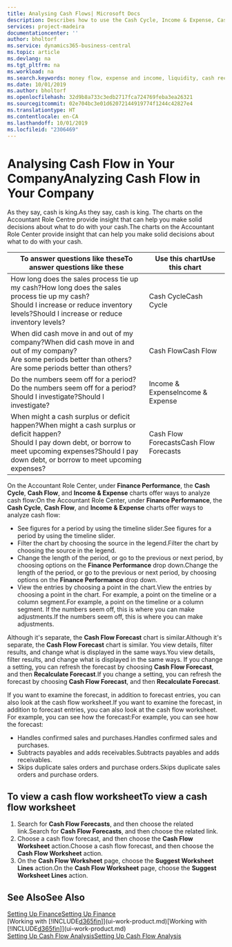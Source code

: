```yaml
---
title: Analysing Cash Flows| Microsoft Docs
description: Describes how to use the Cash Cycle, Income & Expense, Cash Flow, and Cash Flow Forecast charts to analyze the past and future flow of money in and out of your company.
services: project-madeira
documentationcenter: ''
author: bholtorf
ms.service: dynamics365-business-central
ms.topic: article
ms.devlang: na
ms.tgt_pltfrm: na
ms.workload: na
ms.search.keywords: money flow, expense and income, liquidity, cash receipts minus cash payments, Cartera
ms.date: 10/01/2019
ms.author: bholtorf
ms.openlocfilehash: 32d9b8a733c3edb2717fca724769feba3ea26321
ms.sourcegitcommit: 02e704bc3e01d62072144919774f1244c42827e4
ms.translationtype: HT
ms.contentlocale: en-CA
ms.lasthandoff: 10/01/2019
ms.locfileid: "2306469"
---
```

# <a name="analyzing-cash-flow-in-your-company"></a><span data-ttu-id="08d18-103">Analysing Cash Flow in Your Company</span><span class="sxs-lookup"><span data-stu-id="08d18-103">Analyzing Cash Flow in Your Company</span></span>
<span data-ttu-id="08d18-104">As they say, cash is king.</span><span class="sxs-lookup"><span data-stu-id="08d18-104">As they say, cash is king.</span></span> <span data-ttu-id="08d18-105">The charts on the Accountant Role Centre provide insight that can help you make solid decisions about what to do with your cash.</span><span class="sxs-lookup"><span data-stu-id="08d18-105">The charts on the Accountant Role Center provide insight that can help you make solid decisions about what to do with your cash.</span></span>  

| <span data-ttu-id="08d18-106">To answer questions like these</span><span class="sxs-lookup"><span data-stu-id="08d18-106">To answer questions like these</span></span> | <span data-ttu-id="08d18-107">Use this chart</span><span class="sxs-lookup"><span data-stu-id="08d18-107">Use this chart</span></span> |
| --- | --- |
| <span data-ttu-id="08d18-108">How long does the sales process tie up my cash?</span><span class="sxs-lookup"><span data-stu-id="08d18-108">How long does the sales process tie up my cash?</span></span></br> <span data-ttu-id="08d18-109">Should I increase or reduce inventory levels?</span><span class="sxs-lookup"><span data-stu-id="08d18-109">Should I increase or reduce inventory levels?</span></span> |<span data-ttu-id="08d18-110">Cash Cycle</span><span class="sxs-lookup"><span data-stu-id="08d18-110">Cash Cycle</span></span> |
| <span data-ttu-id="08d18-111">When did cash move in and out of my company?</span><span class="sxs-lookup"><span data-stu-id="08d18-111">When did cash move in and out of my company?</span></span></br> <span data-ttu-id="08d18-112">Are some periods better than others?</span><span class="sxs-lookup"><span data-stu-id="08d18-112">Are some periods better than others?</span></span> |<span data-ttu-id="08d18-113">Cash Flow</span><span class="sxs-lookup"><span data-stu-id="08d18-113">Cash Flow</span></span> |
| <span data-ttu-id="08d18-114">Do the numbers seem off for a period?</span><span class="sxs-lookup"><span data-stu-id="08d18-114">Do the numbers seem off for a period?</span></span></br> <span data-ttu-id="08d18-115">Should I investigate?</span><span class="sxs-lookup"><span data-stu-id="08d18-115">Should I investigate?</span></span> |<span data-ttu-id="08d18-116">Income & Expense</span><span class="sxs-lookup"><span data-stu-id="08d18-116">Income & Expense</span></span> |
| <span data-ttu-id="08d18-117">When might a cash surplus or deficit happen?</span><span class="sxs-lookup"><span data-stu-id="08d18-117">When might a cash surplus or deficit happen?</span></span></br> <span data-ttu-id="08d18-118">Should I pay down debt, or borrow to meet upcoming expenses?</span><span class="sxs-lookup"><span data-stu-id="08d18-118">Should I pay down debt, or borrow to meet upcoming expenses?</span></span> |<span data-ttu-id="08d18-119">Cash Flow Forecasts</span><span class="sxs-lookup"><span data-stu-id="08d18-119">Cash Flow Forecasts</span></span> |

<span data-ttu-id="08d18-120">On the Accountant Role Center, under **Finance Performance**, the **Cash Cycle**, **Cash Flow**, and **Income & Expense** charts offer ways to analyze cash flow:</span><span class="sxs-lookup"><span data-stu-id="08d18-120">On the Accountant Role Center, under **Finance Performance**, the **Cash Cycle**, **Cash Flow**, and **Income & Expense** charts offer ways to analyze cash flow:</span></span>  

* <span data-ttu-id="08d18-121">See figures for a period by using the timeline slider.</span><span class="sxs-lookup"><span data-stu-id="08d18-121">See figures for a period by using the timeline slider.</span></span>  
* <span data-ttu-id="08d18-122">Filter the chart by choosing the source in the legend.</span><span class="sxs-lookup"><span data-stu-id="08d18-122">Filter the chart by choosing the source in the legend.</span></span>  
* <span data-ttu-id="08d18-123">Change the length of the period, or go to the previous or next period, by choosing options on the **Finance Performance** drop down.</span><span class="sxs-lookup"><span data-stu-id="08d18-123">Change the length of the period, or go to the previous or next period, by choosing options on the **Finance Performance** drop down.</span></span>  
* <span data-ttu-id="08d18-124">View the entries by choosing a point in the chart.</span><span class="sxs-lookup"><span data-stu-id="08d18-124">View the entries by choosing a point in the chart.</span></span> <span data-ttu-id="08d18-125">For example, a point on the timeline or a column segment.</span><span class="sxs-lookup"><span data-stu-id="08d18-125">For example, a point on the timeline or a column segment.</span></span> <span data-ttu-id="08d18-126">If the numbers seem off, this is where you can make adjustments.</span><span class="sxs-lookup"><span data-stu-id="08d18-126">If the numbers seem off, this is where you can make adjustments.</span></span>  

<span data-ttu-id="08d18-127">Although it's separate, the **Cash Flow Forecast** chart is similar.</span><span class="sxs-lookup"><span data-stu-id="08d18-127">Although it's separate, the **Cash Flow Forecast** chart is similar.</span></span> <span data-ttu-id="08d18-128">You view details, filter results, and change what is displayed in the same ways.</span><span class="sxs-lookup"><span data-stu-id="08d18-128">You view details, filter results, and change what is displayed in the same ways.</span></span> <span data-ttu-id="08d18-129">If you change a setting, you can refresh the forecast by choosing **Cash Flow Forecast**, and then **Recalculate Forecast**.</span><span class="sxs-lookup"><span data-stu-id="08d18-129">If you change a setting, you can refresh the forecast by choosing **Cash Flow Forecast**, and then **Recalculate Forecast**.</span></span>

<span data-ttu-id="08d18-130">If you want to examine the forecast, in addition to forecast entries, you can also look at the cash flow worksheet.</span><span class="sxs-lookup"><span data-stu-id="08d18-130">If you want to examine the forecast, in addition to forecast entries, you can also look at the cash flow worksheet.</span></span> <span data-ttu-id="08d18-131">For example, you can see how the forecast:</span><span class="sxs-lookup"><span data-stu-id="08d18-131">For example, you can see how the forecast:</span></span>

* <span data-ttu-id="08d18-132">Handles confirmed sales and purchases.</span><span class="sxs-lookup"><span data-stu-id="08d18-132">Handles confirmed sales and purchases.</span></span>  
* <span data-ttu-id="08d18-133">Subtracts payables and adds receivables.</span><span class="sxs-lookup"><span data-stu-id="08d18-133">Subtracts payables and adds receivables.</span></span>  
* <span data-ttu-id="08d18-134">Skips duplicate sales orders and purchase orders.</span><span class="sxs-lookup"><span data-stu-id="08d18-134">Skips duplicate sales orders and purchase orders.</span></span>  

## <a name="to-view-a-cash-flow-worksheet"></a><span data-ttu-id="08d18-135">To view a cash flow worksheet</span><span class="sxs-lookup"><span data-stu-id="08d18-135">To view a cash flow worksheet</span></span>
1. <span data-ttu-id="08d18-136">Search for **Cash Flow Forecasts**, and then choose the related link.</span><span class="sxs-lookup"><span data-stu-id="08d18-136">Search for **Cash Flow Forecasts**, and then choose the related link.</span></span>  
2. <span data-ttu-id="08d18-137">Choose a cash flow forecast, and then choose the **Cash Flow Worksheet** action.</span><span class="sxs-lookup"><span data-stu-id="08d18-137">Choose a cash flow forecast, and then choose the **Cash Flow Worksheet** action.</span></span>  
3. <span data-ttu-id="08d18-138">On the **Cash Flow Worksheet** page, choose the **Suggest Worksheet Lines** action.</span><span class="sxs-lookup"><span data-stu-id="08d18-138">On the **Cash Flow Worksheet** page, choose the **Suggest Worksheet Lines** action.</span></span>  

## <a name="see-also"></a><span data-ttu-id="08d18-139">See Also</span><span class="sxs-lookup"><span data-stu-id="08d18-139">See Also</span></span>
[<span data-ttu-id="08d18-140">Setting Up Finance</span><span class="sxs-lookup"><span data-stu-id="08d18-140">Setting Up Finance</span></span>](finance-setup-finance.md)  
<span data-ttu-id="08d18-141">[Working with [!INCLUDE[d365fin](includes/d365fin_md.md)]](ui-work-product.md)</span><span class="sxs-lookup"><span data-stu-id="08d18-141">[Working with [!INCLUDE[d365fin](includes/d365fin_md.md)]](ui-work-product.md)</span></span>  
[<span data-ttu-id="08d18-142">Setting Up Cash Flow Analysis</span><span class="sxs-lookup"><span data-stu-id="08d18-142">Setting Up Cash Flow Analysis</span></span>](finance-setup-cash-flow-analyses.md)  
